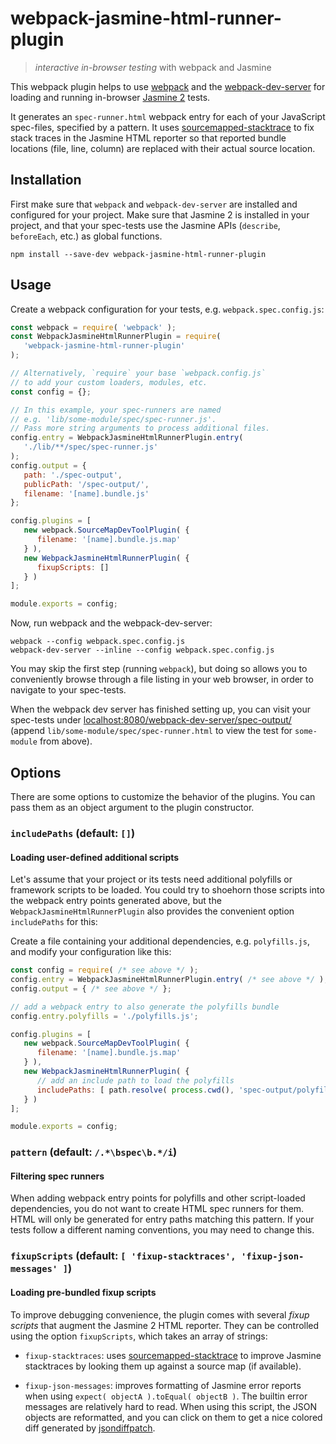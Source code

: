 # webpack-jasmine-html-runner-plugin

> *interactive in-browser testing* with webpack and Jasmine

This webpack plugin helps to use  [webpack](http://webpack.github.io/) and the [webpack-dev-server](https://webpack.github.io/docs/webpack-dev-server.html) for loading and running in-browser [Jasmine 2](http://jasmine.github.io/2.4/introduction.html) tests.

It generates an `spec-runner.html` webpack entry for each of your JavaScript spec-files, specified by a pattern. It uses [sourcemapped-stacktrace](https://github.com/novocaine/sourcemapped-stacktrace) to fix stack traces in the Jasmine HTML reporter so that reported bundle locations (file, line, column) are replaced with their actual source location.


## Installation

First make sure that `webpack` and `webpack-dev-server` are installed and configured for your project.
Make sure that Jasmine 2 is installed in your project, and that your spec-tests use the Jasmine APIs (`describe`, `beforeEach`, etc.) as global functions.

```console
npm install --save-dev webpack-jasmine-html-runner-plugin
```


## Usage

Create a webpack configuration for your tests, e.g. `webpack.spec.config.js`:

```js
const webpack = require( 'webpack' );
const WebpackJasmineHtmlRunnerPlugin = require(
   'webpack-jasmine-html-runner-plugin'
);

// Alternatively, `require` your base `webpack.config.js`
// to add your custom loaders, modules, etc.
const config = {};

// In this example, your spec-runners are named
// e.g. 'lib/some-module/spec/spec-runner.js'.
// Pass more string arguments to process additional files.
config.entry = WebpackJasmineHtmlRunnerPlugin.entry(
   './lib/**/spec/spec-runner.js'
);
config.output = {
   path: './spec-output',
   publicPath: '/spec-output/',
   filename: '[name].bundle.js'
};

config.plugins = [
   new webpack.SourceMapDevToolPlugin( {
      filename: '[name].bundle.js.map'
   } ),
   new WebpackJasmineHtmlRunnerPlugin( {
      fixupScripts: []
   } )
];

module.exports = config;
```

Now, run webpack and the webpack-dev-server:

```console
webpack --config webpack.spec.config.js
webpack-dev-server --inline --config webpack.spec.config.js
```

You may skip the first step (running `webpack`), but doing so allows you to conveniently browse through a file listing in your web browser, in order to navigate to your spec-tests.

When the webpack dev server has finished setting up, you can visit your spec-tests under [localhost:8080/webpack-dev-server/spec-output/](http://localhost:8080/webpack-dev-server/spec-output/) (append `lib/some-module/spec/spec-runner.html` to view the test for `some-module` from above).


## Options

There are some options to customize the behavior of the plugins. You can pass them as an object argument to the plugin constructor.


### `includePaths` (default: `[]`)

#### Loading user-defined additional scripts

Let's assume that your project or its tests need additional polyfills or framework scripts to be loaded.
You could try to shoehorn those scripts into the webpack entry points generated above, but the `WebpackJasmineHtmlRunnerPlugin` also provides the convenient option `includePaths` for this:

Create a file containing your additional dependencies, e.g. `polyfills.js`, and modify your configuration like this:

```js
const config = require( /* see above */ );
config.entry = WebpackJasmineHtmlRunnerPlugin.entry( /* see above */ );
config.output = { /* see above */ };

// add a webpack entry to also generate the polyfills bundle
config.entry.polyfills = './polyfills.js';

config.plugins = [
   new webpack.SourceMapDevToolPlugin( {
      filename: '[name].bundle.js.map'
   } ),
   new WebpackJasmineHtmlRunnerPlugin( {
      // add an include path to load the polyfills
      includePaths: [ path.resolve( process.cwd(), 'spec-output/polyfills.bundle.js' ) ]
   } )
];

module.exports = config;
```


### `pattern` (default: `/.*\bspec\b.*/i`)

#### Filtering spec runners

When adding webpack entry points for polyfills and other script-loaded dependencies, you do not want to create HTML spec runners for them.
HTML will only be generated for entry paths matching this pattern.
If your tests follow a different naming conventions, you may need to change this.


### `fixupScripts` (default: `[ 'fixup-stacktraces', 'fixup-json-messages' ]`)

#### Loading pre-bundled fixup scripts

To improve debugging convenience, the plugin comes with several *fixup scripts* that augment the Jasmine 2 HTML reporter.
They can be controlled using the option `fixupScripts`, which takes an array of strings:

* `fixup-stacktraces`: uses [sourcemapped-stacktrace](https://github.com/novocaine/sourcemapped-stacktrace) to improve Jasmine stacktraces by looking them up against a source map (if available).

* `fixup-json-messages`: improves formatting of Jasmine error reports when using `expect( objectA ).toEqual( objectB )`.
  The builtin error messages are relatively hard to read. When using this script, the JSON objects are reformatted, and you can click on them to get a nice colored diff generated by [jsondiffpatch](https://github.com/benjamine/jsondiffpatch).
